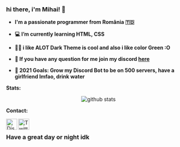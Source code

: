 ### hi there, i'm Mihai! 👋 &nbsp;

- **I'm a passionate programmer from România 🇹🇩**

- **💻 I’m currently learning HTML, CSS**

- **🖤💚 i like ALOT Dark Theme is cool and also i like color Green :O**

- **💬 If you have any question for me join my discord [here](https://discord.gg/VRADrBEjKC)**

- **📌 2021 Goals: Grow my  Discord Bot to be on 500 servers, have a girlfriend lmfao, drink water**

**Stats: &nbsp;**

<p align="center">

 <img align="center" src="https://github-readme-stats.vercel.app/api?username=MihaiCit&show_icons=true&theme=radical&line_height=17" alt="github stats"/>

**Contact: &nbsp;**

<a href="https://discord.gg/VRADrBEjKC">

  <img align="left" alt="Discord Server" width="30px" src="https://cdn.jsdelivr.net/npm/simple-icons@v3/icons/discord.svg" />

</a>

<a href="https://twitter.com/MihaiCit">

  <img align="left" alt="Twitter" width="30px" src="https://cdn.jsdelivr.net/npm/simple-icons@v3/icons/twitter.svg" />

</a> &nbsp; 

### Have a great day or night idk

